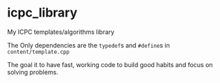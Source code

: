 # icpc_library
My ICPC templates/algorithms library

The Only dependencies are the `typedef`s and `#define`s in `content/template.cpp`

The goal it to have fast, working code to build good habits and focus on solving problems.  
